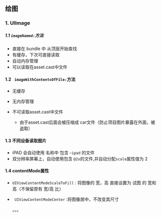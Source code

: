 ## 绘图

### 1. UIImage 

##### 1.1 ``` imageNamed: ```方法

- 直接在 bundle 中 从顶层开始查找
- 有缓存，下次可直接读取
- 自动内存管理
- 可以读取在asset.cast中文件

#### 1.2 ``` imageWithContentsOfFile:```方法

- 无缓存

- 无内存管理

- 不可读取asset.cast中文件

  - 由于asset.cast后面会被压缩成 car文件（防止项目图片暴露在外面，被盗取）


#### 1.3 不同设备读取图片 

- iPAD 会自动使用 名称中 包含 ```~ipad``` 的文件
- 双分辨率屏幕上，自动使用包含 ```@2x```的文件,并自动分配```scale```属性值为 2

#### 1.4 contentMode属性

- ```UIViewContentModeScaleToFill``` : 将图像的 宽，高 直接设置为 试图 的 宽和高（不保留原有 宽/高 比）

- ``` UIViewContentModeCenter``` :将图像居中，不改变其尺寸

  。。。




